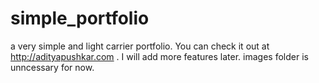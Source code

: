 # simple_portfolio
a very simple and light carrier portfolio. You can check it out at http://adityapushkar.com . I will add more features later. images folder is unncessary for now. 
